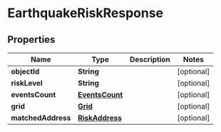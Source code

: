 

# EarthquakeRiskResponse


## Properties

Name | Type | Description | Notes
------------ | ------------- | ------------- | -------------
**objectId** | **String** |  |  [optional]
**riskLevel** | **String** |  |  [optional]
**eventsCount** | [**EventsCount**](EventsCount.md) |  |  [optional]
**grid** | [**Grid**](Grid.md) |  |  [optional]
**matchedAddress** | [**RiskAddress**](RiskAddress.md) |  |  [optional]



